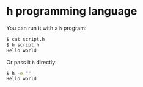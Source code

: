 # h programming language

You can run it with a `h` program:

```bash
$ cat script.h
$ h script.h
Hello world
```

Or pass it `h` directly:

```bash
$ h -e ""
Hello world
```
